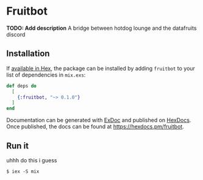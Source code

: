 # Fruitbot

**TODO: Add description**
A bridge between hotdog lounge and the datafruits discord

## Installation

If [available in Hex](https://hex.pm/docs/publish), the package can be installed
by adding `fruitbot` to your list of dependencies in `mix.exs`:

```elixir
def deps do
  [
    {:fruitbot, "~> 0.1.0"}
  ]
end
```

Documentation can be generated with [ExDoc](https://github.com/elixir-lang/ex_doc)
and published on [HexDocs](https://hexdocs.pm). Once published, the docs can
be found at <https://hexdocs.pm/fruitbot>.


## Run it

uhhh do this i guess
```
$ iex -S mix
```
